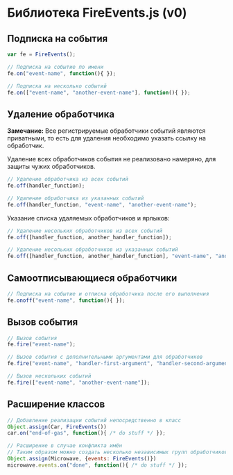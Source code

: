 # Библиотека FireEvents.js (v0)

## Подписка на события

```javascript
var fe = FireEvents();

// Подписка на событие по имени
fe.on("event-name", function(){ });

// Подписка на несколько событий
fe.on(["event-name", "another-event-name"], function(){ });
```

## Удаление обработчика

**Замечание:** Все регистрируемые обработчики событий являются приватными, то есть для удаления необходимо указать ссылку на обработчик.

Удаление всех обработчиков события не реализовано намеряно, для защиты чужих обработчиков.

```javascript
// Удаление обработчика из всех событий
fe.off(handler_function);

// Удаление обработчика из указанных событий
fe.off(handler_function, "event-name", "another-event-name");
```

Указание списка удаляемых обработчиков и ярлыков:

```javascript
// Удаление несольких обработчиков из всех событий
fe.off([handler_function, another_handler_function]);

// Удаление несольких обработчиков из указанных событий
fe.off([handler_function, another_handler_function], "event-name", "another-event-name");
```

## Самоотписывающиеся обработчики 

```javascript
// Подписка на событие и отписка обработчика после его выполнения
fe.onoff("event-name", function(){ });
```


## Вызов события

```javascript
// Вызов события
fe.fire("event-name");

// Вызов события с дополнительными аргументами для обработчиков
fe.fire("event-name", "handler-first-argument", "handler-second-argument", "...etc");

// Вызов нескольких событий
fe.fire(["event-name", "another-event-name"]);
```


## Расширение классов

```javascript
// Добавление реализации событий непосредственно в класс
Object.assign(Car, FireEvents())
car.on("end-of-gas", function(){ /* do stuff */ });

// Расширение в случае конфликта имён
// Таким образом можно создать несколько независимых групп обработчиков
Object.assign(Microwave, {events: FireEvents()})
microwave.events.on("done", function(){ /* do stuff */ });
```
